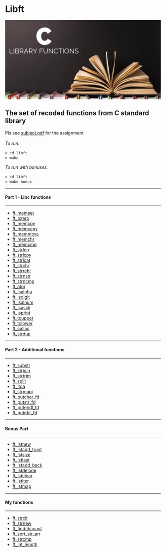 # Libft 
<img src="library.png" alt="library"/><br/>

## The set of recoded functions from C standard library

Pls see <a href="./subject.pdf">subject.pdf</a> for the assignment<br/><br/>
*To run:*
```
> cd libft
> make
```
*To run with bonuses:*
```
> cd libft
> make bonus
```

------------
#### Part 1 - Libc functions 
------------

* <a href="./libft/ft_memset.c">ft_memset</a></br>
* <a href="./libft/ft_bzero.c">ft_bzero</a></br>
* <a href="./libft/ft_memcpy.c">ft_memcpy</a></br>
* <a href="./libft/ft_memccpy.c">ft_memccpy</a></br>
* <a href="./libft/ft_memmove.c">ft_memmove</a></br>
* <a href="./libft/ft_memchr.c">ft_memchr</a></br>
* <a href="./libft/ft_memcmp.c">ft_memcmp</a></br>
* <a href="./libft/ft_strlen.c">ft_strlen</a></br>
* <a href="./libft/ft_strlcpy.c">ft_strlcpy</a></br>
* <a href="./libft/ft_strlcat.c">ft_strlcat</a></br>
* <a href="./libft/ft_strchr.c">ft_strchr</a></br>
* <a href="./libft/ft_strrchr.c">ft_strrchr</a></br>
* <a href="./libft/ft_strnstr.c">ft_strnstr</a></br>
* <a href="./libft/ft_strncmp.c">ft_strncmp</a></br>
* <a href="./libft/ft_atoi.c">ft_atoi</a></br>
* <a href="./libft/ft_isalpha.c">ft_isalpha</a></br>
* <a href="./libft/ft_isdigit.c">ft_isdigit</a></br>
* <a href="./libft/ft_isalnum.c">ft_isalnum</a></br>
* <a href="./libft/ft_isascii.c">ft_isascii</a></br>
* <a href="./libft/ft_isprint.c">ft_isprint</a></br>
* <a href="./libft/ft_toupper.c">ft_toupper</a></br>
* <a href="./libft/ft_tolower.c">ft_tolower</a></br>
* <a href="./libft/ft_calloc.c">ft_calloc</a></br>
* <a href="./libft/ft_strdup.c">ft_strdup</a></br>

------------
#### Part 2 - Additional functions
------------

* <a href="./libft/ft_substr.c">ft_substr</a></br>
* <a href="./libft/ft_strjoin.c">ft_strjoin</a></br>
* <a href="./libft/ft_strtrim.c">ft_strtrim</a></br>
* <a href="./libft/ft_split.c">ft_split</a></br>
* <a href="./libft/ft_itoa.c">ft_itoa</a></br>
* <a href="./libft/ft_strmapi.c">ft_strmapi</a></br>
* <a href="./libft/ft_putchar_fd.c">ft_putchar_fd</a></br>
* <a href="./libft/ft_putstr_fd.c">ft_putstr_fd</a></br>
* <a href="./libft/ft_putendl_fd.c">ft_putendl_fd</a></br>
* <a href="./libft/ft_putnbr_fd.c">ft_putnbr_fd</a></br>

------------
#### Bonus Part
------------

* <a href="./libft/ft_lstnew.c">ft_lstnew</a></br>
* <a href="./libft/ft_lstadd_front.c">ft_lstadd_front</a></br>
* <a href="./libft/ft_lstsize.c">ft_lstsize</a></br>
* <a href="./libft/ft_lstlast.c">ft_lstlast</a></br>
* <a href="./libft/ft_lstadd_back.c">ft_lstadd_back</a></br>
* <a href="./libft/ft_lstdelone.c">ft_lstdelone</a></br>
* <a href="./libft/ft_lstclear.c">ft_lstclear</a></br>
* <a href="./libft/ft_lstiter.c">ft_lstiter</a></br>
* <a href="./libft/ft_lstmap.c">ft_lstmap</a></br>

------------
#### My functions
------------

* <a href="./libft/ft_strclr.c">ft_strclr</a></br>
* <a href="./libft/ft_strnew.c">ft_strnew</a></br>
* <a href="./libft/ft_findchcount.c">ft_findchcount</a></br>
* <a href="./libft/ft_sort_str_arr.c">ft_sort_str_arr</a></br>
* <a href="./libft/ft_strcmp.c">ft_strcmp</a></br>
* <a href="./libft/ft_int_length.c">ft_int_length</a></br>